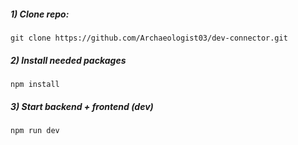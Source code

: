 ##### 1) Clone repo:
`git clone https://github.com/Archaeologist03/dev-connector.git`

##### 2) Install needed packages
`npm install`

##### 3) Start backend + frontend (dev)
`npm run dev`
